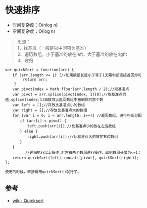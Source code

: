 # 快速排序

- 时间复杂度：O(nlog n)
- 空间复杂度：O(log n)

>思想：  
1、找基准（一般是以中间项为基准）  
2、遍历数组，小于基准的放在left，大于基准的放在right  
3、递归  

```
var quickSort = function(arr) {
　　if (arr.length <= 1) {//如果数组长度小于等于1无需判断直接返回即可 
        return arr;
    }
　　var pivotIndex = Math.floor(arr.length / 2);//取基准点 
　　var pivot = arr.splice(pivotIndex, 1)[0];//取基准点的值,splice(index,1)函数可以返回数组中被删除的那个数
　　var left = [];//存放比基准点小的数组
　　var right = [];//存放比基准点大的数组 
　　for (var i = 0; i < arr.length; i++){ //遍历数组，进行判断分配 
　　　　if (arr[i] < pivot) {
　　　　　　left.push(arr[i]);//比基准点小的放在左边数组 
　　　　} else {
　　　　　　right.push(arr[i]);//比基准点大的放在右边数组 
　　　　}
　　}
         //递归执行以上操作,对左右两个数组进行操作，直到数组长度为<=1； 
　　return quickSort(left).concat([pivot], quickSort(right));
};

使用的时候，直接调用quickSort()就行了。
```

## 参考
- [wiki- Quicksort](https://en.wikipedia.org/wiki/Quicksort)
